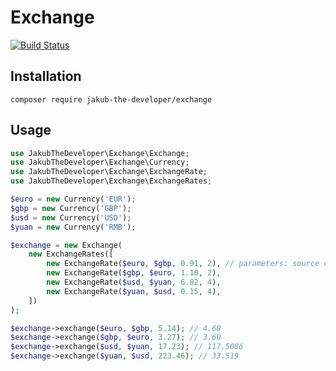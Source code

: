 # Exchange

[![Build Status](https://travis-ci.org/jakubthedeveloper/Exchange.svg?branch=master)](https://travis-ci.org/jakubthedeveloper/Exchange)

## Installation

```shell script
composer require jakub-the-developer/exchange
```

## Usage

```php
use JakubTheDeveloper\Exchange\Exchange;
use JakubTheDeveloper\Exchange\Currency;
use JakubTheDeveloper\Exchange\ExchangeRate;
use JakubTheDeveloper\Exchange\ExchangeRates;

$euro = new Currency('EUR');
$gbp = new Currency('GBP');
$usd = new Currency('USD');
$yuan = new Currency('RMB');

$exchange = new Exchange(
    new ExchangeRates([
        new ExchangeRate($euro, $gbp, 0.91, 2), // parameters: source currency, target currency, rate, precision
        new ExchangeRate($gbp, $euro, 1.10, 2),
        new ExchangeRate($usd, $yuan, 6.82, 4),
        new ExchangeRate($yuan, $usd, 0.15, 4),
    ])
);

$exchange->exchange($euro, $gbp, 5.14); // 4.68
$exchange->exchange($gbp, $euro, 3.27); // 3.60
$exchange->exchange($usd, $yuan, 17.23); // 117.5086
$exchange->exchange($yuan, $usd, 223.46); // 33.519
```


